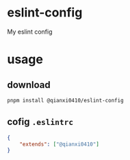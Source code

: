 # eslint-config

My eslint config

# usage

## download

```bash
pnpm install @qianxi0410/eslint-config
```

## cofig `.eslintrc`

```json
{
    "extends": ["@qianxi0410"]
}
```
